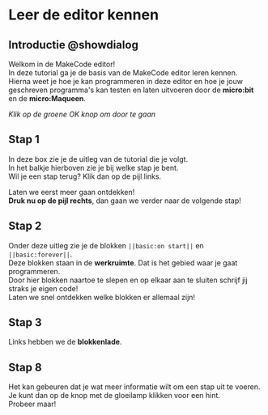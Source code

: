 # Leer de editor kennen

## Introductie @showdialog
Welkom in de MakeCode editor!  
In deze tutorial ga je de basis van de MakeCode editor leren kennen.  
Hierna weet je hoe je kan programmeren in deze editor en hoe je jouw geschreven programma's 
kan testen en laten uitvoeren door de **micro:bit** en de **micro:Maqueen**.  


*Klik op de groene OK knop om door te gaan*

## Stap 1
In deze box zie je de uitleg van de tutorial die je volgt.  
In het balkje hierboven zie je bij welke stap je bent.    
Wil je een stap terug? Klik dan op de pijl links. 

Laten we eerst meer gaan ontdekken!  
**Druk nu op de pijl rechts**, dan gaan we verder naar de volgende stap!

## Stap 2
Onder deze uitleg zie je de blokken ``||basic:on start||`` en ``||basic:forever||``.  
Deze blokken staan in de **werkruimte**. Dat is het gebied waar je gaat programmeren.  
Door hier blokken naartoe te slepen en op elkaar aan te sluiten schrijf jij straks je eigen code!  
Laten we snel ontdekken welke blokken er allemaal zijn!

## Stap 3
Links hebben we de **blokkenlade**.
## Stap 8
Het kan gebeuren dat je wat meer informatie wilt om een stap uit te voeren.  
Je kunt dan op de knop met de gloeilamp klikken voor een hint.    
Probeer maar!